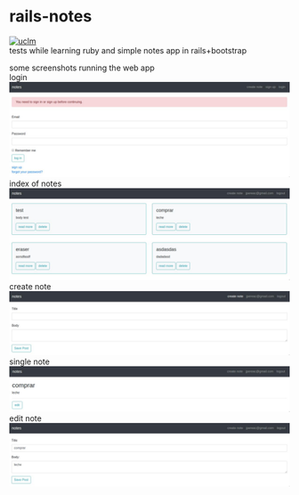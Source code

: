 # rails-notes
[![uclm](https://img.shields.io/badge/personal-project-red.svg?&longCache=true&colorA=27a79a&colorB=555555&style=for-the-badge)](http://www.juanperea.me)  
tests while learning ruby and simple notes app in rails+bootstrap

some screenshots running the web app    
login
![login](screenshots/login.jpg)  
index of notes
![index](screenshots/index.jpg)  
create note
![create](screenshots/create.jpg) 
single note
![index](screenshots/single.jpg)  
edit note
![edit](screenshots/edit.jpg)  
